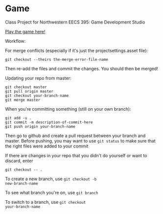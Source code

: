 # Game

Class Project for Northwestern EECS 395: Game Development Studio

[Play the game here!](https://thomasythuang.itch.io/kirbys-identity-crisis)


Workflow:

For merge conflicts (especially if it's just the projectsettings.asset file):
    
    git checkout --theirs the-merge-error-file-name

Then re-add the files and commit the changes. You should then be merged!

Updating your repo from master:

    git checkout master
    git pull origin master
    git checkout your-branch-name
    git merge master
  
When you're committing something (still on your own branch):

    git add -u .
    git commit -m description-of-commit-here
    git push origin your-branch-name
  
Then go to github and create a pull request between your branch and master. Before pushing, you may want to use <code>git status</code> to make sure that the right files were added to your commit

If there are changes in your repo that you didn't do yourself or want to discard, enter
    
    git checkout -- .

To create a new branch, use <code>git checkout -b new-branch-name</code>

To see what branch you're on, use <code>git branch</code>

To switch to a branch, use <code>git checkout your-branch-name</code>

